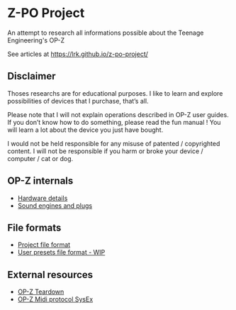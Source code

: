 # Z-PO Project
An attempt to research all informations possible about the Teenage Engineering's OP-Z

See articles at https://lrk.github.io/z-po-project/

## Disclaimer

Thoses researchs are for educational purposes.
I like to learn and explore possibilities of devices that I purchase, that’s all.

Please note that I will not explain operations described in OP-Z user guides.
If you don’t know how to do something, please read the fun manual !
You will learn a lot about the device you just have bought.

I would not be held responsible for any misuse of patented / copyrighted content.
I will not be responsible if you harm or broke your device / computer / cat or dog.


## OP-Z internals
- [Hardware details](docs/hardware_details.md)
- [Sound engines and plugs](docs/engines.md)

## File formats
- [Project file format](docs/project_opz_file_format.md)
- [User presets file format - WIP](docs/user_presets_file_format.md)


## External resources

- [OP-Z Teardown](http://boulderhackerspace.com/2018/10/31/teenage-engineering-op-z-teardown/)
- [OP-Z Midi protocol SysEx](https://github.com/hyphz/opzdoc/wiki/MIDI-Protocol)
